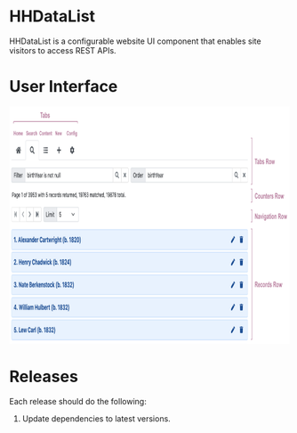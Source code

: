 # HHDataList

HHDataList is a configurable website UI component that enables site visitors to access REST APIs.

# User Interface

<p><img src="ui.png" class="img-fluid d-block" width=900 height=426 loading="lazy"></p>

# Releases

Each release should do the following:

1. Update dependencies to latest versions.